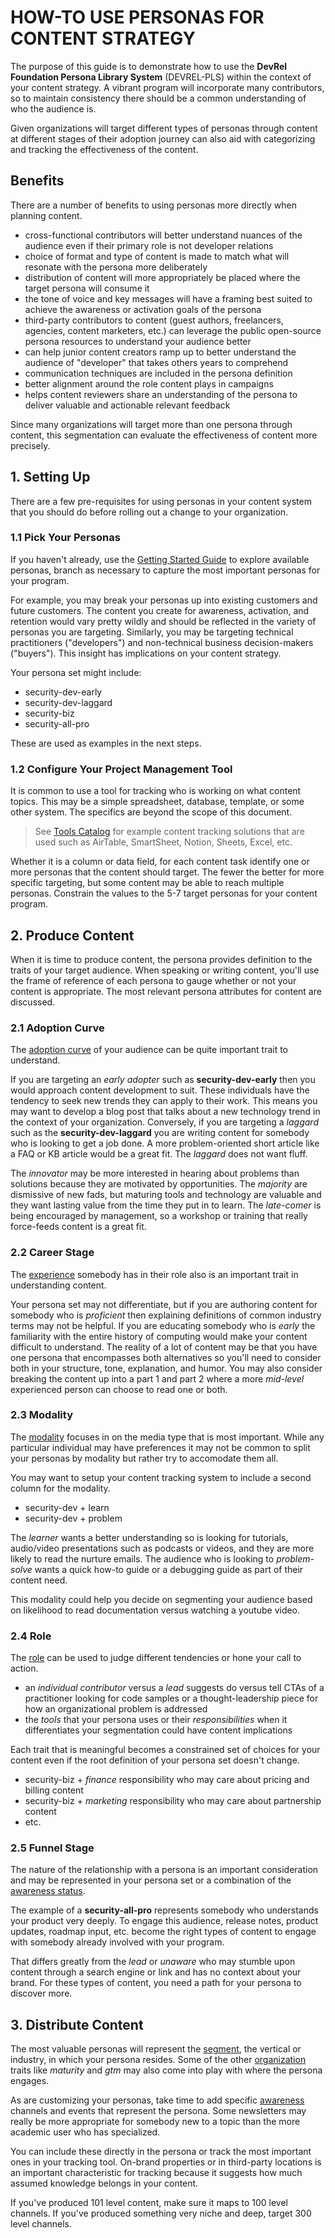 
# HOW-TO USE PERSONAS FOR CONTENT STRATEGY

The purpose of this guide is to demonstrate how to use the **DevRel Foundation Persona Library System** (DEVREL-PLS) within the context of your content strategy. A vibrant program will incorporate many contributors, so to maintain consistency there should be a common understanding of who the audience is.

Given organizations will target different types of personas through content at different stages of their adoption journey can also aid with categorizing and tracking the effectiveness of the content.

## Benefits

There are a number of benefits to using personas more directly when planning content.

- cross-functional contributors will better understand nuances of the audience even if their primary role is not developer relations
- choice of format and type of content is made to match what will resonate with the persona more deliberately
- distribution of content will more appropriately be placed where the target persona will consume it
- the tone of voice and key messages will have a framing best suited to achieve the awareness or activation goals of the persona
- third-party contributors to content (guest authors, freelancers, agencies, content marketers, etc.) can leverage the public open-source persona resources to understand your audience better
- can help junior content creators ramp up to better understand the audience of "developer" that takes others years to comprehend
- communication techniques are included in the persona definition
- better alignment around the role content plays in campaigns
- helps content reviewers share an understanding of the persona to deliver valuable and actionable relevant feedback

Since many organizations will target more than one persona through content, this segmentation can evaluate the effectiveness of content more precisely.

## 1. Setting Up

There are a few pre-requisites for using personas in your content system that you should do before rolling out a change to your organization.

### 1.1 Pick Your Personas

If you haven't already, use the [Getting Started Guide](./getting-started.md) to explore available personas, branch as necessary to capture the most important personas for your program.

For example, you may break your personas up into existing customers and future customers. The content you create for awareness, activation, and retention would vary pretty wildly and should be reflected in the variety of personas you are targeting. Similarly, you may be targeting technical practitioners ("developers") and non-technical business decision-makers ("buyers"). This insight has implications on your content strategy.

Your persona set might include:
- security-dev-early
- security-dev-laggard
- security-biz
- security-all-pro

These are used as examples in the next steps.

### 1.2 Configure Your Project Management Tool

It is common to use a tool for tracking who is working on what content topics. This may be a simple spreadsheet, database, template, or some other system. The specifics are beyond the scope of this document.

> See [Tools Catalog](https://github.com/DevRel-Foundation/tools-catalog) for example content tracking solutions that are used such as AirTable, SmartSheet, Notion, Sheets, Excel, etc.

Whether it is a column or data field, for each content task identify one or more personas that the content should target. The fewer the better for more specific targeting, but some content may be able to reach multiple personas. Constrain the values to the 5-7 target personas for your content program.

## 2. Produce Content

When it is time to produce content, the persona provides definition to the traits of your target audience. When speaking or writing content, you'll use the frame of reference of each persona to gauge whether or not your content is appropriate. The most relevant persona attributes for content are discussed.

### 2.1 Adoption Curve

The [adoption curve](../traits/adoption-curve.md) of your audience can be quite important trait to understand.

If you are targeting an _early adopter_ such as **security-dev-early** then you would approach content development to suit. These individuals have the tendency to seek new trends they can apply to their work. This means you may want to develop a blog post that talks about a new technology trend in the context of your organization. Conversely, if you are targeting a _laggard_ such as the **security-dev-laggard** you are writing content for somebody who is looking to get a job done. A more problem-oriented short article like a FAQ or KB article would be a great fit. The _laggard_ does not want fluff.

The _innovator_ may be more interested in hearing about problems than solutions because they are motivated by opportunities. The _majority_ are dismissive of new fads, but maturing tools and technology are valuable and they want lasting value from the time they put in to learn. The _late-comer_ is being encouraged by management, so a workshop or training that really force-feeds content is a great fit.

### 2.2 Career Stage

The [experience](../traits/role-experience.md) somebody has in their role also is an important trait in understanding content.

Your persona set may not differentiate, but if you are authoring content for somebody who is _proficient_ then explaining definitions of common industry terms may not be helpful. If you are educating somebody who is _early_ the familiarity with the entire history of computing would make your content difficult to understand. The reality of a lot of content may be that you have one persona that encompasses both alternatives so you'll need to consider both in your structure, tone, explanation, and humor. You may also consider breaking the content up into a part 1 and part 2 where a more _mid-level_ experienced person can choose to read one or both.

### 2.3 Modality

The [modality](../traits/adoption-modality.md) focuses in on the media type that is most important. While any particular individual may have preferences it may not be common to split your personas by modality but rather try to accomodate them all.

You may want to setup your content tracking system to include a second column for the modality.

- security-dev + learn
- security-dev + problem

The _learner_ wants a better understanding so is looking for tutorials, audio/video presentations such as podcasts or videos, and they are more likely to read the nurture emails. The audience who is looking to _problem-solve_ wants a quick how-to guide or a debugging guide as part of their content need.

This modality could help you decide on segmenting your audience based on likelihood to read documentation versus watching a youtube video.

### 2.4 Role

The [role](../traits/role.md) can be used to judge different tendencies or hone your call to action.

- an _individual contributor_ versus a _lead_ suggests do versus tell CTAs of a practitioner looking for code samples or a thought-leadership piece for how an organizational problem is addressed
- the _tools_ that your persona uses or their _responsibilities_ when it differentiates your segmentation could have content implications

Each trait that is meaningful becomes a constrained set of choices for your content even if the root definition of your persona set doesn't change.

- security-biz + _finance_ responsibility who may care about pricing and billing content
- security-biz + _marketing_ responsibility who may care about partnership content
- etc.

### 2.5 Funnel Stage

The nature of the relationship with a persona is an important consideration and may be represented in your persona set or a combination of the [awareness status](../traits/awareness-status.md).

The example of a **security-all-pro** represents somebody who understands your product very deeply. To engage this audience, release notes, product updates, roadmap input, etc. become the right types of content to engage with somebody already involved with your program.

That differs greatly from the _lead_ or _unaware_ who may stumble upon content through a search engine or link and has no context about your brand. For these types of content, you need a path for your persona to discover more.

## 3. Distribute Content

The most valuable personas will represent the [segment](../traits/segment.md), the vertical or industry, in which your persona resides. Some of the other [organization](../traits/organization.md) traits like _maturity_ and _gtm_ may also come into play with where the persona engages.

As are customizing your personas, take time to add specific [awareness](../traits/awareness.md) channels and events that represent the persona. Some newsletters may really be more appropriate for somebody new to a topic than the more academic user who has specialized.

You can include these directly in the persona or track the most important ones in your tracking tool. On-brand properties or in third-party locations is an important characteristic for tracking because it suggests how much assumed knowledge belongs in your content.

If you've produced 101 level content, make sure it maps to 100 level channels. If you've produced something very niche and deep, target 300 level channels.

